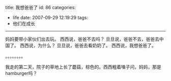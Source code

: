 title: 我想爸爸了
id: 86
categories:
  - life
date: 2007-09-29 12:19:29
tags:
  - 他们在成长
---

妈妈要带小家伙们出去玩。
西西说，爸爸不去吗？
旦旦说，爸爸不去，爸爸去中国了。
西西说，为什么？
旦旦说，爸爸去看奶奶了。
西西说，我想爸爸了。

。。。。。。。。

我走的第二天，院子的草地上长了蘑菇，棕色的。西西粗着嗓子问，妈妈，那是hamburger吗？
